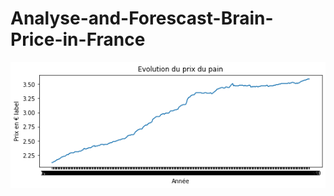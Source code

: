 # Analyse-and-Forescast-Brain-Price-in-France


![alt text](https://github.com/FlorentGrenier/Analyse-and-Forescast-Brain-Price-in-France/blob/main/res/Bread-price-trend-graph.png)
